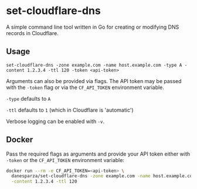 # set-cloudflare-dns

A simple command line tool written in Go for creating or modifying DNS records in Cloudflare.

## Usage

```
set-cloudflare-dns -zone example.com -name host.example.com -type A -content 1.2.3.4 -ttl 120 -token <api-token>
```

Arguments can also be provided via flags. The API token may be passed with the `-token` flag or via the `CF_API_TOKEN` environment variable.

`-type` defaults to `A`

`-ttl` defaults to `1` (which in Cloudflare is 'automatic')

Verbose logging can be enabled with `-v`.

## Docker
Pass the required flags as arguments and provide your API token either
with `-token` or the `CF_API_TOKEN` environment variable:

```bash
docker run --rm -e CF_API_TOKEN=<api-token> \
  danesparza/set-cloudflare-dns -zone example.com -name host.example.com -type A \
  -content 1.2.3.4 -ttl 120
```


